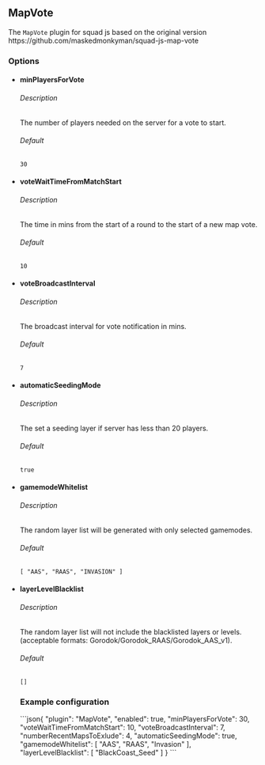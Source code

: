 <h2>MapVote</h2>
<p>The <code>MapVote</code> plugin for squad js based on the original version https://github.com/maskedmonkyman/squad-js-map-vote</p>
<h3>Options</h3>
<ul><li><h4>minPlayersForVote</h4>
<h6>Description</h6>
<p>The number of players needed on the server for a vote to start.</p>
<h6>Default</h6>
<pre><code>30</code></pre></li>
<li><h4>voteWaitTimeFromMatchStart</h4>
<h6>Description</h6>
<p>The time in mins from the start of a round to the start of a new map vote.</p>
<h6>Default</h6>
<pre><code>10</code></pre></li>
<li><h4>voteBroadcastInterval</h4>
<h6>Description</h6>
<p>The broadcast interval for vote notification in mins.</p>
<h6>Default</h6>
<pre><code>7</code></pre></li>
<li><h4>automaticSeedingMode</h4>
<h6>Description</h6>
<p>The set a seeding layer if server has less than 20 players.</p>
<h6>Default</h6>
<pre><code>true</code></pre></li>
<li><h4>gamemodeWhitelist</h4>
<h6>Description</h6>
<p>The random layer list will be generated with only selected gamemodes.</p>
<h6>Default</h6>
<pre><code>[ "AAS", "RAAS", "INVASION" ]</code></pre></li>
<li><h4>layerLevelBlacklist</h4>
<h6>Description</h6>
<p>The random layer list will not include the blacklisted layers or levels. (acceptable formats: Gorodok/Gorodok_RAAS/Gorodok_AAS_v1).</p>
<h6>Default</h6>
<pre><code>[]</code></pre></li>
<h3>Example configuration</h3>
```json{
    "plugin": "MapVote",
    "enabled": true,
    "minPlayersForVote": 30,
    "voteWaitTimeFromMatchStart": 10,
    "voteBroadcastInterval": 7,
    "numberRecentMapsToExlude": 4,
    "automaticSeedingMode": true,
    "gamemodeWhitelist": [ "AAS", "RAAS", "Invasion" ],
    "layerLevelBlacklist": [ "BlackCoast_Seed" ]
}
```